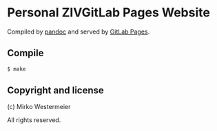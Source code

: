 # Personal ZIVGitLab Pages Website

Compiled by [pandoc][pd] and served by [GitLab Pages][glp].

## Compile

```bash
$ make
```

## Copyright and license

(c) Mirko Westermeier

All rights reserved.

[pd]: https://pandoc.org/
[glp]: https://about.gitlab.com/product/pages/
